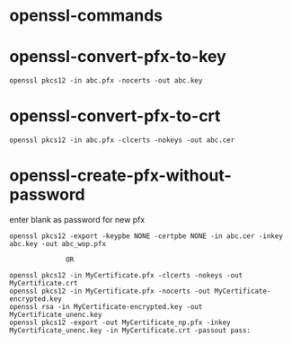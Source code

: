 # openssl-commands


# openssl-convert-pfx-to-key
```
openssl pkcs12 -in abc.pfx -nocerts -out abc.key
```

# openssl-convert-pfx-to-crt

```
openssl pkcs12 -in abc.pfx -clcerts -nokeys -out abc.cer
```

# openssl-create-pfx-without-password

enter blank as password for new pfx

```
openssl pkcs12 -export -keypbe NONE -certpbe NONE -in abc.cer -inkey abc.key -out abc_wop.pfx

```





                  OR
```
openssl pkcs12 -in MyCertificate.pfx -clcerts -nokeys -out MyCertificate.crt
openssl pkcs12 -in MyCertificate.pfx -nocerts -out MyCertificate-encrypted.key
openssl rsa -in MyCertificate-encrypted.key -out MyCertificate_unenc.key
openssl pkcs12 -export -out MyCertificate_np.pfx -inkey MyCertificate_unenc.key -in MyCertificate.crt -passout pass:

```
